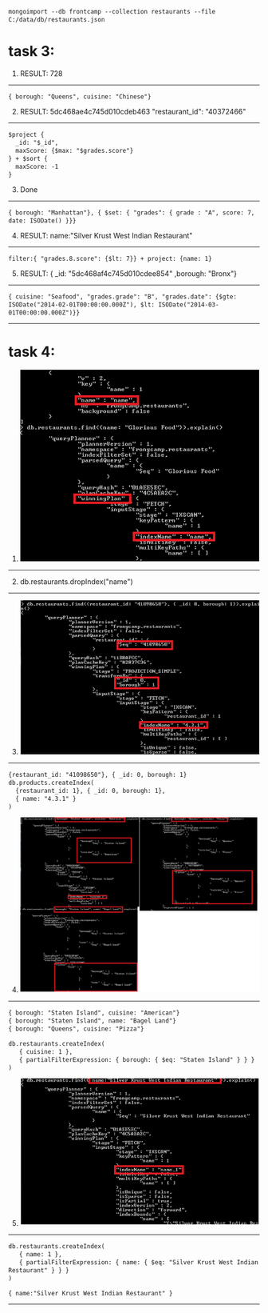 ```
mongoimport --db frontcamp --collection restaurants --file C:/data/db/restaurants.json
```

# task 3:

1) RESULT: 728
---------------

```
{ borough: "Queens", cuisine: "Chinese"}
```

2) RESULT: 5dc468ae4c745d010cdeb463 "restaurant_id": "40372466"
---------------

```
$project {
  _id: "$_id",
  maxScore: {$max: "$grades.score"}
} + $sort {
  maxScore: -1
}
```

3) Done
---------------
```
{ borough: "Manhattan"}, { $set: { "grades": { grade : "A", score: 7, date: ISODate() }}}
```

4) RESULT: name:"Silver Krust West Indian Restaurant"
---------------

```
filter:{ "grades.8.score": {$lt: 7}} + project: {name: 1}
```

5) RESULT: { _id: "5dc468af4c745d010cdee854" ,borough: "Bronx"}
---------------

```
{ cuisine: "Seafood", "grades.grade": "B", "grades.date": {$gte: ISODate("2014-02-01T00:00:00.000Z"), $lt: ISODate("2014-03-01T00:00:00.000Z")}}
```
***

# task 4:

1) ![Screenshot](4.1.png "Task 4.1")
---------------

2) db.restaurants.dropIndex("name")
---------------

3) ![Screenshot](4.3.png "Task 4.3")
---------------

```
{restaurant_id: "41098650"}, { _id: 0, borough: 1}
db.products.createIndex(
  {restaurant_id: 1}, { _id: 0, borough: 1},
  { name: "4.3.1" }
)
```
4) ![Screenshot](4.4.png "Task 4.4")
---------------

```
{ borough: "Staten Island", cuisine: "American"}
{ borough: "Staten Island", name: "Bagel Land"}
{ borough: "Queens", cuisine: "Pizza"}
```
```
db.restaurants.createIndex(
   { cuisine: 1 },
   { partialFilterExpression: { borough: { $eq: "Staten Island" } } }
)
```

5) ![Screenshot](4.5.png "Task 4.5")
---------------

```
db.restaurants.createIndex(
   { name: 1 },
   { partialFilterExpression: { name: { $eq: "Silver Krust West Indian Restaurant" } } }
)
```
```
{ name:"Silver Krust West Indian Restaurant" }
```
***
